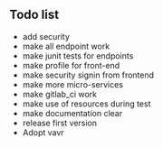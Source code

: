 ## Todo list
- add security
- make all endpoint work
- make junit tests for endpoints
- make profile for front-end
- make security signin from frontend
- make more micro-services
- make gitlab_ci work
- make use of resources during test
- make documentation clear
- release first version
- Adopt vavr 
